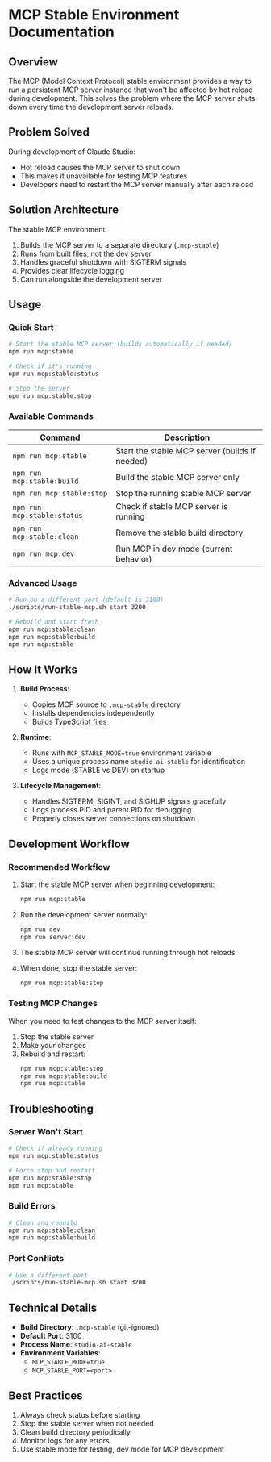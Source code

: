 # MCP Stable Environment Documentation

## Overview

The MCP (Model Context Protocol) stable environment provides a way to run a persistent MCP server instance that won't be affected by hot reload during development. This solves the problem where the MCP server shuts down every time the development server reloads.

## Problem Solved

During development of Claude Studio:

- Hot reload causes the MCP server to shut down
- This makes it unavailable for testing MCP features
- Developers need to restart the MCP server manually after each reload

## Solution Architecture

The stable MCP environment:

1. Builds the MCP server to a separate directory (`.mcp-stable`)
2. Runs from built files, not the dev server
3. Handles graceful shutdown with SIGTERM signals
4. Provides clear lifecycle logging
5. Can run alongside the development server

## Usage

### Quick Start

```bash
# Start the stable MCP server (builds automatically if needed)
npm run mcp:stable

# Check if it's running
npm run mcp:stable:status

# Stop the server
npm run mcp:stable:stop
```

### Available Commands

| Command                     | Description                                    |
| --------------------------- | ---------------------------------------------- |
| `npm run mcp:stable`        | Start the stable MCP server (builds if needed) |
| `npm run mcp:stable:build`  | Build the stable MCP server only               |
| `npm run mcp:stable:stop`   | Stop the running stable MCP server             |
| `npm run mcp:stable:status` | Check if stable MCP server is running          |
| `npm run mcp:stable:clean`  | Remove the stable build directory              |
| `npm run mcp:dev`           | Run MCP in dev mode (current behavior)         |

### Advanced Usage

```bash
# Run on a different port (default is 3100)
./scripts/run-stable-mcp.sh start 3200

# Rebuild and start fresh
npm run mcp:stable:clean
npm run mcp:stable:build
npm run mcp:stable
```

## How It Works

1. **Build Process**:
   - Copies MCP source to `.mcp-stable` directory
   - Installs dependencies independently
   - Builds TypeScript files

2. **Runtime**:
   - Runs with `MCP_STABLE_MODE=true` environment variable
   - Uses a unique process name `studio-ai-stable` for identification
   - Logs mode (STABLE vs DEV) on startup

3. **Lifecycle Management**:
   - Handles SIGTERM, SIGINT, and SIGHUP signals gracefully
   - Logs process PID and parent PID for debugging
   - Properly closes server connections on shutdown

## Development Workflow

### Recommended Workflow

1. Start the stable MCP server when beginning development:

   ```bash
   npm run mcp:stable
   ```

2. Run the development server normally:

   ```bash
   npm run dev
   npm run server:dev
   ```

3. The stable MCP server will continue running through hot reloads

4. When done, stop the stable server:
   ```bash
   npm run mcp:stable:stop
   ```

### Testing MCP Changes

When you need to test changes to the MCP server itself:

1. Stop the stable server
2. Make your changes
3. Rebuild and restart:
   ```bash
   npm run mcp:stable:stop
   npm run mcp:stable:build
   npm run mcp:stable
   ```

## Troubleshooting

### Server Won't Start

```bash
# Check if already running
npm run mcp:stable:status

# Force stop and restart
npm run mcp:stable:stop
npm run mcp:stable
```

### Build Errors

```bash
# Clean and rebuild
npm run mcp:stable:clean
npm run mcp:stable:build
```

### Port Conflicts

```bash
# Use a different port
./scripts/run-stable-mcp.sh start 3200
```

## Technical Details

- **Build Directory**: `.mcp-stable` (git-ignored)
- **Default Port**: 3100
- **Process Name**: `studio-ai-stable`
- **Environment Variables**:
  - `MCP_STABLE_MODE=true`
  - `MCP_STABLE_PORT=<port>`

## Best Practices

1. Always check status before starting
2. Stop the stable server when not needed
3. Clean build directory periodically
4. Monitor logs for any errors
5. Use stable mode for testing, dev mode for MCP development
